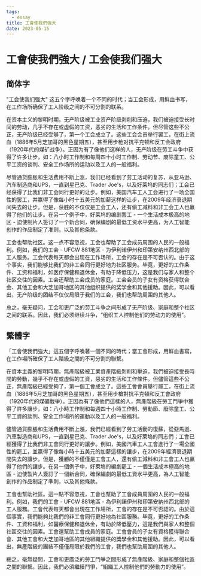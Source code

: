 ```yaml
---
tags:
  - essay
title: 工會使我們強大
date: 2023-05-15
---
```

# 工會使我們強大 / 工会使我们强大

## 简体字

"工会使我们强大" 这五个字呼唤着一个不同的时代；当工会形成，用鲜血书写，在工作场所确保了工人阶级之间的不可分割的联系。

在资本主义的黎明时期，无产阶级被工业资产阶级剥削和压迫，我们被迫接受长时间的劳动，几乎不存在或虚假的工资，恶劣的生活和工作条件。但尽管这些不公正，无产阶级已经受够了，第一个工会成立了。这些工会会员举行罢工，在街上流血（1886年5月芝加哥的黑色星期五），甚至用步枪对抗平克顿和反工会政府（1920年代的煤矿战争）。正因为有了像他们这样的人，无产阶级在劳工斗争中获得了许多让步，如：八小时工作制和每周四十小时工作制、劳动节、废除童工、公平工资的谈判、安全工作场所的运动以及工人的一般福利。

尽管通货膨胀和生活费用不断上涨，我们已经看到了劳工活动的复苏，从亚马逊、汽车制造商和UPS，一直到星巴克、Trader Joe's，以及好莱坞的同志们；工会已经获得了比我们非工会同行更好的让步。例如，美国汽车工人工会进行了一场全国性的罢工，并赢得了像每小时十五美元的加薪这样的让步，在2009年经济衰退期间失去的让步。但是，获胜的不仅仅是工会工人，还有偷工减料和非工会工人也赢得了他们的让步。在另一个例子中，好莱坞的编剧罢工 - 一个生活成本极高的地区 - 迫使制片人签订了一个新合同，确保编剧的最低工资水平更高，为人工智能创作的作品制定了准则，以及其他条款。

工会也帮助社区。这一点不容忽视，工会也帮助了工会成员周围的人民的一般福利。例如，我们的工会 - UFCW 881地区 - 为伊利诺伊州和印第安纳州西北部的工人服务。工会代表每天都会出现在工作场所，工会的存在是不可否认的。由于这个事实，我们能够比我们的非工会同行更好地为社区服务。毕竟，更好的工作条件、工资和福利，如医疗保健和退休金，有助于降低压力，这是我们与家人和整个社区交往的因素。工会还帮助工会成员的家庭。工会会员的子女有资格获得联合会、其他工会和大芝加哥地区的其他组织提供的奖学金和其他援助。因此，可以看出，无产阶级的团结不仅仅局限于我们的工会，我们也帮助周围的其他人。

总之，毫无疑问，工会和更广泛的劳工斗争之间形成了无产阶级、家庭和整个社区之间的联系。因此，我们必须继续斗争，“组织工人控制他们的劳动力的使用”。

## 繁體字

「工會使我們強大」這五個字呼喚著一個不同的時代；當工會形成，用鮮血書寫，在工作場所確保了工人階級之間的不可分割的聯繫。

在資本主義的黎明時期，無產階級被工業資產階級剝削和壓迫，我們被迫接受長時間的勞動，幾乎不存在或虛假的工資，惡劣的生活和工作條件。但儘管這些不公正，無產階級已經受夠了，第一個工會成立了。這些工會會員舉行罷工，在街上流血（1886年5月芝加哥的黑色星期五），甚至用步槍對抗平克頓和反工會政府（1920年代的煤礦戰爭）。正因為有了像他們這樣的人，無產階級在勞工鬥爭中獲得了許多讓步，如：八小時工作制和每週四十小時工作制、勞動節、廢除童工、公平工資的談判、安全工作場所的運動以及工人的一般福利。

儘管通貨膨脹和生活費用不斷上漲，我們已經看到了勞工活動的復蘇，從亞馬遜、汽車製造商和UPS，一直到星巴克、Trader Joe's，以及好萊塢的同志們；工會已經獲得了比我們非工會同行更好的讓步。例如，美國汽車工人工會進行了一場全國性的罷工，並贏得了像每小時十五美元的加薪這樣的讓步，在2009年經濟衰退期間失去的讓步。但是，獲勝的不僅僅是工會工人，還有偷工減料和非工會工人也贏得了他們的讓步。在另一個例子中，好萊塢的編劇罷工 - 一個生活成本極高的地區 - 迫使製片人簽訂了一個新合同，確保編劇的最低工資水平更高，為人工智能創作的作品制定了準則，以及其他條款。

工會也幫助社區。這一點不容忽視，工會也幫助了工會成員周圍的人民的一般福利。例如，我們的工會 - UFCW 881地區 - 為伊利諾伊州和印第安納州西北部的工人服務。工會代表每天都會出現在工作場所，工會的存在是不可否認的。由於這個事實，我們能夠比我們的非工會同行更好地為社區服務。毕竟，更好的工作条件、工資和福利，如醫療保健和退休金，有助於降低壓力，這是我們與家人和整個社區交往的因素。工會還幫助工會成員的家庭。工會會員的子女有資格獲得聯合會、其他工會和大芝加哥地區的其他組織提供的獎學金和其他援助。因此，可以看出，無產階級的團結不僅僅局限於我們的工會，我們也幫助周圍的其他人。

總之，毫無疑問，工會和更廣泛的勞工鬥爭之間形成了無產階級、家庭和整個社區之間的聯繫。因此，我們必須繼續鬥爭，“組織工人控制他們的勞動力的使用”。